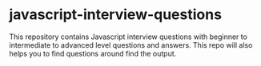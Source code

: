 # javascript-interview-questions
This repository contains Javascript interview questions with beginner to intermediate to advanced level questions and answers. This repo will also helps you to find questions around find the output. 
